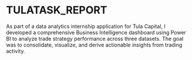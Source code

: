 # TULATASK_REPORT
As part of a data analytics internship application for Tula Capital, I developed a comprehensive Business Intelligence dashboard using Power BI to analyze trade strategy performance across three datasets. The goal was to consolidate, visualize, and derive actionable insights from trading activity.
